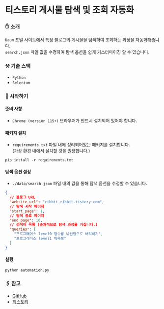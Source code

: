 # 티스토리 게시물 탐색 및 조회 자동화

### ✋ 소개

`Daum` 포털 사이트에서 특정 블로그의 게시물을 탐색하여 조회하는 과정을 자동화해줍니다.  
`search.json` 파일 값을 수정하여 탐색 옵션을 쉽게 커스터마이징 할 수 있습니다.


### ⚒️ 기술 스택

- `Python`
- `Selenium`


### 🏁 시작하기

#### 준비 사항

- `Chrome (version 115+)` 브라우저가 반드시 설치되어 있어야 합니다.


#### 패키지 설치

- `requirements.txt` 파일 내에 정리되어있는 패키지를 설치합니다.  
  (가상 환경 내에서 설치할 것을 권장합니다.)

```shell
pip install -r requirements.txt
```


#### 탐색 옵션 설정

- `./data/search.json` 파일 내의 값을 통해 탐색 옵션을 수정할 수 있습니다.

```json
{
  // 블로그 URL
  "website_url": "ribbit-ribbit.tistory.com",
  // 탐색 시작 페이지
  "start_page": 1,
  // 탐색 종료 페이지
  "end_page": 10,
  // 검색어 목록 (순차적으로 탐색 과정을 거칩니다.)
  "queries": [
    "프로그래머스 level0 정수를 나선형으로 배치하기",
    "프로그래머스 level1 체육복"
  ]
}
```


#### 실행

```shell
python automation.py
```


### 🖇️ 참고

- [GitHub](https://github.com/Dev-SoUni)
- [티스토리](https://ribbit-ribbit.tistory.com/)
